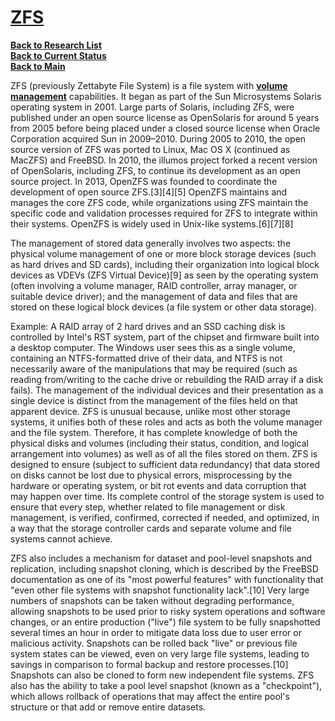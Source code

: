 # **[ZFS](https://en.wikipedia.org/wiki/ZFS)**

**[Back to Research List](../../../research_list.md)**\
**[Back to Current Status](../../../../development/status/weekly/current_status.md)**\
**[Back to Main](../../../../README.md)**

ZFS (previously Zettabyte File System) is a file system with **[volume management](https://en.wikipedia.org/wiki/Volume_manager)** capabilities. It began as part of the Sun Microsystems Solaris operating system in 2001. Large parts of Solaris, including ZFS, were published under an open source license as OpenSolaris for around 5 years from 2005 before being placed under a closed source license when Oracle Corporation acquired Sun in 2009–2010. During 2005 to 2010, the open source version of ZFS was ported to Linux, Mac OS X (continued as MacZFS) and FreeBSD. In 2010, the illumos project forked a recent version of OpenSolaris, including ZFS, to continue its development as an open source project. In 2013, OpenZFS was founded to coordinate the development of open source ZFS.[3][4][5] OpenZFS maintains and manages the core ZFS code, while organizations using ZFS maintain the specific code and validation processes required for ZFS to integrate within their systems. OpenZFS is widely used in Unix-like systems.[6][7][8]

The management of stored data generally involves two aspects: the physical volume management of one or more block storage devices (such as hard drives and SD cards), including their organization into logical block devices as VDEVs (ZFS Virtual Device)[9] as seen by the operating system (often involving a volume manager, RAID controller, array manager, or suitable device driver); and the management of data and files that are stored on these logical block devices (a file system or other data storage).

Example: A RAID array of 2 hard drives and an SSD caching disk is controlled by Intel's RST system, part of the chipset and firmware built into a desktop computer. The Windows user sees this as a single volume, containing an NTFS-formatted drive of their data, and NTFS is not necessarily aware of the manipulations that may be required (such as reading from/writing to the cache drive or rebuilding the RAID array if a disk fails). The management of the individual devices and their presentation as a single device is distinct from the management of the files held on that apparent device.
ZFS is unusual because, unlike most other storage systems, it unifies both of these roles and acts as both the volume manager and the file system. Therefore, it has complete knowledge of both the physical disks and volumes (including their status, condition, and logical arrangement into volumes) as well as of all the files stored on them. ZFS is designed to ensure (subject to sufficient data redundancy) that data stored on disks cannot be lost due to physical errors, misprocessing by the hardware or operating system, or bit rot events and data corruption that may happen over time. Its complete control of the storage system is used to ensure that every step, whether related to file management or disk management, is verified, confirmed, corrected if needed, and optimized, in a way that the storage controller cards and separate volume and file systems cannot achieve.

ZFS also includes a mechanism for dataset and pool-level snapshots and replication, including snapshot cloning, which is described by the FreeBSD documentation as one of its "most powerful features" with functionality that "even other file systems with snapshot functionality lack".[10] Very large numbers of snapshots can be taken without degrading performance, allowing snapshots to be used prior to risky system operations and software changes, or an entire production ("live") file system to be fully snapshotted several times an hour in order to mitigate data loss due to user error or malicious activity. Snapshots can be rolled back "live" or previous file system states can be viewed, even on very large file systems, leading to savings in comparison to formal backup and restore processes.[10] Snapshots can also be cloned to form new independent file systems. ZFS also has the ability to take a pool level snapshot (known as a "checkpoint"), which allows rollback of operations that may affect the entire pool's structure or that add or remove entire datasets.


